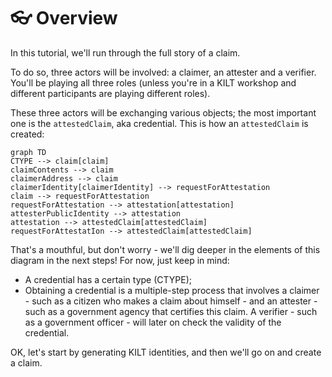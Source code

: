 # 👓 Overview

In this tutorial, we'll run through the full story of a claim.

To do so, three actors will be involved: a <span class="label-role claimer">claimer</span>, an <span class="label-role attester">attester</span> and a <span class="label-role verifier">verifier</span>. You'll be playing all three roles (unless you're in a KILT workshop and different participants are playing different roles).

These three actors will be exchanging various objects; the most important one is the `attestedClaim`, aka credential.
This is how an `attestedClaim` is created:

```mermaid
graph TD
CTYPE --> claim[claim]
claimContents --> claim
claimerAddress --> claim
claimerIdentity[claimerIdentity] --> requestForAttestation
claim --> requestForAttestation
requestForAttestation --> attestation[attestation]
attesterPublicIdentity --> attestation
attestation --> attestedClaim[attestedClaim]
requestForAttestatIon --> attestedClaim[attestedClaim]
```

That's a mouthful, but don't worry - we'll dig deeper in the elements of this diagram in the next steps! For now, just keep in mind:

- A credential has a certain type (CTYPE);
- Obtaining a credential is a multiple-step process that involves a <span class="label-role claimer">claimer</span> - such as a citizen who makes a claim about himself - and an <span class="label-role attester">attester</span> - such as a government agency that certifies this claim. A <span class="label-role verifier">verifier</span> - such as a government officer - will later on check the validity of the credential.

OK, let's start by generating KILT identities, and then we'll go on and create a claim.
